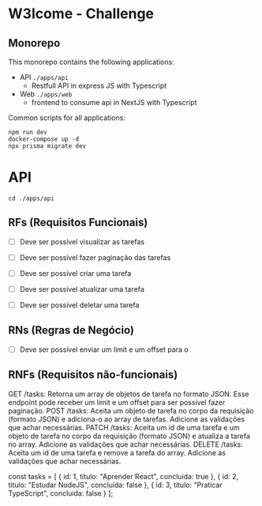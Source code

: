 # W3lcome - Challenge 

## Monorepo
This monorepo contains the following applications:
* API ``./apps/api``
    -  Restfull API in express JS with Typescript
* Web ``./apps/web`` 
    - frontend to consume api in NextJS with Typescript

Common scripts for all applications:

```
npm run dev
docker-compose up -d
npx prisma migrate dev
```

# API

```cd ./apps/api```

## RFs (Requisitos Funcionais)

- [ ]  Deve ser possível visualizar as tarefas
- [ ]  Deve ser possível fazer paginação das tarefas 
- [ ]  Deve ser possível criar uma tarefa
- [ ]  Deve ser possível atualizar uma tarefa
- [ ]  Deve ser possível deletar uma tarefa


## RNs (Regras de Negócio)

- [ ]  Deve ser possível enviar um limit e um offset para o

## RNFs (Requisitos não-funcionais)



GET /tasks: Retorna um array de objetos de tarefa no formato JSON. Esse endpoint pode receber um limit e um offset para ser possivel fazer paginação.
POST /tasks: Aceita um objeto de tarefa no corpo da requisição (formato JSON) e adiciona-o ao array de tarefas. Adicione as validações que achar necessárias.
PATCH /tasks: Aceita um id de uma tarefa e um objeto de tarefa no corpo da requisição (formato JSON) e atualiza a tarefa no array. Adicione as validações que achar necessárias.
DELETE /tasks: Aceita um id de uma tarefa e remove a tarefa do array. Adicione as validações que achar necessárias.

const tasks = [
{ id: 1, titulo: "Aprender React", concluida: true },
{ id: 2, titulo: "Estudar NodeJS", concluida: false },
{ id: 3, titulo: "Praticar TypeScript", concluida: false }
];



